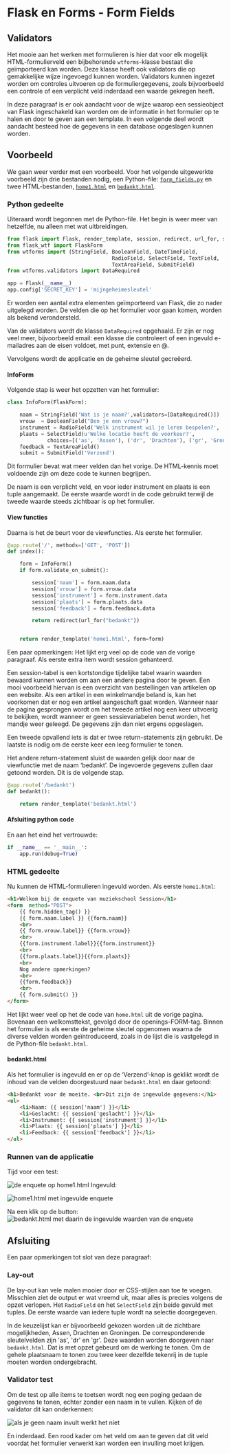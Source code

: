 # Flask en Forms - Form Fields

## Validators
Het mooie aan het werken met formulieren is hier dat voor elk mogelijk HTML-formulierveld  een bijbehorende `wtforms`-klasse bestaat die geïmporteerd kan worden. Deze klasse heeft ook validators die op gemakkelijke wijze ingevoegd kunnen worden. Validators kunnen ingezet worden om controles uitvoeren op de formuliergegevens, zoals bijvoorbeeld een controle of een verplicht veld inderdaad een waarde gekregen heeft.

In deze paragraaf is er ook aandacht voor de wijze waarop een sessieobject van Flask ingeschakeld kan worden om de informatie in het formulier op te halen en door te geven aan een template.
In een volgende deel wordt aandacht besteed hoe de gegevens in een database opgeslagen kunnen worden.

## Voorbeeld
We gaan weer verder met een voorbeeld.
Voor het volgende uitgewerkte voorbeeld zijn drie bestanden nodig, een Python-file: [`form_fields.py`](../bestanden/form_fields.py) en twee HTML-bestanden, [`home1.html`](../bestanden/home1.html) en [`bedankt.html`](../bestanden/home2.html).

### Python gedeelte
Uiteraard wordt begonnen met de Python-file. Het begin is weer meer van hetzelfde, nu alleen met wat uitbreidingen.

```python
from flask import Flask, render_template, session, redirect, url_for, session
from flask_wtf import FlaskForm
from wtforms import (StringField, BooleanField, DateTimeField,
                     	          RadioField, SelectField, TextField,
                     	          TextAreaField, SubmitField)
from wtforms.validators import DataRequired

app = Flask(__name__)
app.config['SECRET_KEY'] = 'mijngeheimesleutel'
```

Er worden een aantal extra elementen geïmporteerd van Flask, die zo nader uitgelegd worden. De velden die op het formulier voor gaan komen, worden als bekend verondersteld.


Van de validators wordt de klasse `DataRequired` opgehaald. Er zijn er nog veel meer, bijvoorbeeld email: een klasse die controleert of een ingevuld e-mailadres aan de eisen voldoet, met punt, extensie en @.


Vervolgens wordt de applicatie en de geheime sleutel gecreëerd.


#### InfoForm
Volgende stap is weer het opzetten van het formulier:

```python
class InfoForm(FlaskForm):

    naam = StringField('Wat is je naam?',validators=[DataRequired()])
    vrouw  = BooleanField("Ben je een vrouw?")
    instrument = RadioField('Welk instrument wil je leren bespelen?', 	choices=[('ins_een','Gitaar'),('ins_twee','Drums')])
    plaats = SelectField(u'Welke locatie heeft de voorkeur?',
             choices=[('as', 'Assen'), ('dr', 'Drachten'), ('gr', 'Groningen')])
    feedback = TextAreaField()
    submit = SubmitField('Verzend')
```

Dit formulier bevat wat meer velden dan het vorige. De HTML-kennis moet voldoende zijn om deze code te kunnen begrijpen.

De naam is een verplicht veld, en voor ieder instrument en plaats is een tuple aangemaakt. De eerste waarde wordt in de code gebruikt terwijl de tweede waarde steeds zichtbaar is op het formulier.

#### View functies
Daarna is het de beurt voor de viewfuncties. Als eerste het formulier.

```python
@app.route('/', methods=['GET', 'POST'])
def index():

    form = InfoForm()
    if form.validate_on_submit():

        session['naam'] = form.naam.data
        session['vrouw'] = form.vrouw.data
        session['instrument'] = form.instrument.data
        session['plaats'] = form.plaats.data
        session['feedback'] = form.feedback.data

        return redirect(url_for("bedankt"))


    return render_template('home1.html', form=form)
```

Een paar opmerkingen:
Het lijkt erg veel op de code van de vorige paragraaf. Als eerste extra item wordt session gehanteerd.

Een session-tabel is een kortstondige tijdelijke tabel waarin waarden bewaard kunnen worden om aan een andere pagina door te geven. Een mooi voorbeeld hiervan is een overzicht van bestellingen van artikelen op een website. Als een artikel in een winkelmandje beland is, kan het voorkomen dat er nog een artikel aangeschaft gaat worden. Wanneer naar de pagina gesprongen wordt om het tweede artikel nog een keer uitvoerig te bekijken, wordt wanneer er geen sessievariabelen benut worden, het mandje weer geleegd. De gegevens zijn dan niet ergens opgeslagen.

Een tweede opvallend iets is dat er twee return-statements zijn gebruikt. De laatste is nodig om de eerste keer een leeg formulier te tonen.

Het andere return-statement sluist de waarden gelijk door naar de viewfunctie met de naam ‘bedankt’. De ingevoerde gegevens zullen daar getoond worden. Dit is de volgende stap.


```python
@app.route('/bedankt')
def bedankt():

    return render_template('bedankt.html')
```

#### Afsluiting python code
En aan het eind het vertrouwde:

```python
if __name__ == '__main__':
    app.run(debug=True)
```

### HTML gedeelte
Nu kunnen de HTML-formulieren ingevuld worden.
Als eerste `home1.html`:

```html
<h1>Welkom bij de enquete van muziekschool Session</h1>
<form  method="POST">
    {{ form.hidden_tag() }}
    {{ form.naam.label }} {{form.naam}}
    <br>
    {{ form.vrouw.label}} {{form.vrouw}}
    <br>
    {{form.instrument.label}}{{form.instrument}}
    <br>
    {{form.plaats.label}}{{form.plaats}}
    <br>
    Nog andere opmerkingen?
    <br>
    {{form.feedback}}
    <br>
    {{ form.submit() }}
</form>
```
Het lijkt weer veel op het de code van `home.html` uit de vorige pagina. Bovenaan een welkomsttekst, gevolgd door de openings-FORM-tag.
Binnen het formulier is als eerste de geheime sleutel opgenomen waarna de diverse velden worden geïntroduceerd, zoals in de lijst die is vastgelegd in de Python-file
`bedankt.html`.

#### bedankt.html
Als het formulier is ingevuld en er op de ‘Verzend’-knop is geklikt wordt de inhoud van de velden doorgestuurd naar `bedankt.html` en daar getoond:

```html
<h1>Bedankt voor de moeite. <br>Dit zijn de ingevulde gegevens:</h1>
<ul>
    <li>Naam: {{ session['naam'] }}</li>
    <li>Geslacht: {{ session['geslacht'] }}</li>
    <li>Instrument: {{ session['instrument'] }}</li>
    <li>Plaats: {{ session['plaats'] }}</li>
    <li>Feedback: {{ session['feedback'] }}</li>
</ul>
```

### Runnen van de applicatie
Tijd voor een test:

![de enquete op home1.html](imgs/enquete-muziek.png)
Ingevuld:

![home1.html met ingevulde enquete](imgs/enquete-muziek-ingevuld.png)

Na een klik op de button:
![bedankt.html met daarin de ingevulde waarden van de enquete](imgs/enquete-muziek-na-button.png)


## Afsluiting
Een paar opmerkingen tot slot van deze paragraaf:

### Lay-out
 De lay-out kan vele malen mooier door er CSS-stijlen aan toe te voegen.
Misschien ziet de output er wat vreemd uit, maar alles is precies volgens de opzet verlopen. Het `RadioField` en het `SelectField` zijn beide gevuld met tuples. De eerste waarde van iedere tuple wordt na selectie doorgegeven.

In de keuzelijst kan er bijvoorbeeld gekozen worden uit de zichtbare mogelijkheden, Assen, Drachten en Groningen. De corresponderende sleutelvelden zijn 'as', 'dr' en 'gr'. Deze waarden worden doorgeven naar `bedankt.html`. Dat is met opzet gebeurd om de werking te tonen. Om de gehele plaatsnaam te tonen zou twee keer dezelfde tekenrij in de tuple moeten worden ondergebracht.

### Validator test
Om de test op alle items te toetsen wordt nog een poging gedaan de gegevens te tonen, echter zonder een naam in te vullen. Kijken of de validator dit kan onderkennen:

![als je geen naam invult werkt het niet](imgs/enquete-muziek-validator.png)

En inderdaad. Een rood kader om het veld om aan te geven dat dit veld voordat het formulier verwerkt kan worden een invulling moet krijgen.
